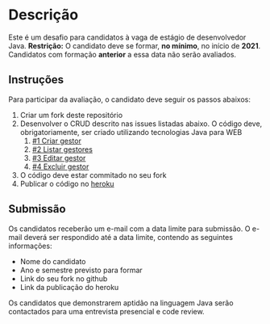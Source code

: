 # Descrição
Este é um desafio para candidatos à vaga de estágio de desenvolvedor Java.
**Restrição:** O candidato deve se formar, **no mínimo**, no início de **2021**. Candidatos com formação **anterior** a essa data não serão avaliados.


## Instruções
Para participar da avaliação, o candidato deve seguir os passos abaixos:

1. Criar um fork deste repositório
1. Desenvolver o CRUD descrito nas issues listadas abaixo. O código deve, obrigatoriamente, ser criado utilizando tecnologias Java para WEB
   1. [#1 Criar gestor][i1]
   1. [#2 Listar gestores][i2]
   1. [#3 Editar gestor][i3]
   1. [#4 Excluir gestor][i4]
1. O código deve estar commitado no seu fork
1. Publicar o código no [heroku](https://www.heroku.com/)

## Submissão
Os candidatos receberão um e-mail com a data limite para submissão. O e-mail deverá ser respondido até a data limite, contendo as seguintes informações:
* Nome do candidato
* Ano e semestre previsto para formar
* Link do seu fork no github
* Link da publicação do heroku

Os candidatos que demonstrarem aptidão na linguagem Java serão contactados para uma entrevista presencial e code review.


[i1]: https://github.com/maykelsb/crud-gestores/issues/1
[i2]: https://github.com/maykelsb/crud-gestores/issues/2
[i3]: https://github.com/maykelsb/crud-gestores/issues/3
[i4]: https://github.com/maykelsb/crud-gestores/issues/4

